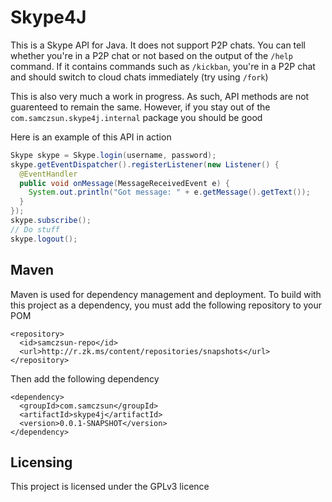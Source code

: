 # Skype4J

This is a Skype API for Java. It does not support P2P chats. You can tell whether you're in a P2P chat or not based on the output of the `/help` command. If it contains commands such as `/kickban`, you're in a P2P chat and should switch to cloud chats immediately (try using `/fork`)

This is also very much a work in progress. As such, API methods are not guarenteed to remain the same. However, if you stay out of the `com.samczsun.skype4j.internal` package you should be good

Here is an example of this API in action

```java
Skype skype = Skype.login(username, password);
skype.getEventDispatcher().registerListener(new Listener() {
  @EventHandler
  public void onMessage(MessageReceivedEvent e) {
    System.out.println("Got message: " + e.getMessage().getText());
  }
});
skype.subscribe();
// Do stuff
skype.logout();
```
## Maven

Maven is used for dependency management and deployment. To build with this project as a dependency, you must add the following repository to your POM

```
<repository>
  <id>samczsun-repo</id>
  <url>http://r.zk.ms/content/repositories/snapshots</url>
</repository>
```

Then add the following dependency

```
<dependency>
  <groupId>com.samczsun</groupId>
  <artifactId>skype4j</artifactId>
  <version>0.0.1-SNAPSHOT</version>
</dependency>
```

## Licensing

This project is licensed under the GPLv3 licence
